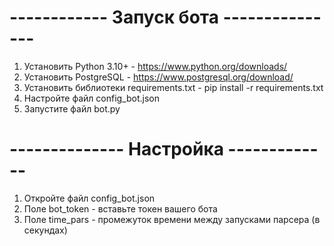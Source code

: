 # ------------ Запуск бота --------------- #

1. Установить Python 3.10+ - https://www.python.org/downloads/
2. Установить PostgreSQL - https://www.postgresql.org/download/
3. Установить библиотеки requirements.txt - pip install -r requirements.txt
4. Настройте файл config_bot.json
5. Запустите файл bot.py


# -------------- Настройка ------------- #

1. Откройте файл config_bot.json
2. Поле bot_token - вставьте токен вашего бота
3. Поле time_pars - промежуток времени между запусками парсера (в секундах)
